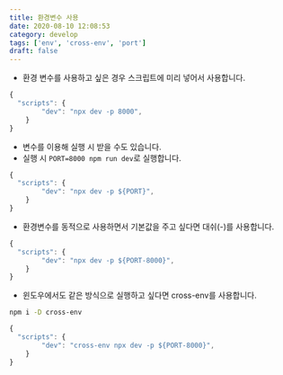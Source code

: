 ```yaml
---
title: 환경변수 사용
date: 2020-08-10 12:08:53
category: develop
tags: ['env', 'cross-env', 'port']
draft: false
---
```


- 환경 변수를 사용하고 싶은 경우 스크립트에 미리 넣어서 사용합니다.

```javascript
{
  "scripts": {
		"dev": "npx dev -p 8000",
	}
}
```

- 변수를 이용해 실행 시 받을 수도 있습니다.
- 실행 시 `PORT=8000 npm run dev`로 실행합니다.

```javascript
{
  "scripts": {
		"dev": "npx dev -p ${PORT}",
	}
}
```

- 환경변수를 동적으로 사용하면서 기본값을 주고 싶다면 대쉬(-)를 사용합니다.

```javascript
{
  "scripts": {
		"dev": "npx dev -p ${PORT-8000}",
	}
}
```

- 윈도우에서도 같은 방식으로 실행하고 싶다면 cross-env를 사용합니다.

```bash
npm i -D cross-env
```

```javascript
{
  "scripts": {
		"dev": "cross-env npx dev -p ${PORT-8000}",
	}
}
```

